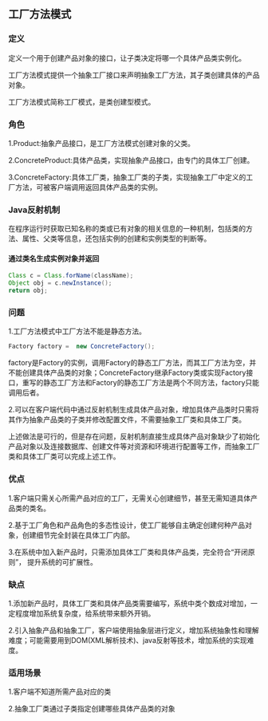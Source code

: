 ## 工厂方法模式

### 定义

定义一个用于创建产品对象的接口，让子类决定将哪一个具体产品类实例化。

工厂方法模式提供一个抽象工厂接口来声明抽象工厂方法，其子类创建具体的产品对象。

工厂方法模式简称工厂模式，是类创建型模式。

### 角色

1.Product:抽象产品接口，是工厂方法模式创建对象的父类。

2.ConcreteProduct:具体产品类，实现抽象产品接口，由专门的具体工厂创建。

3.ConcreteFactory:具体工厂类，抽象工厂类的子类，实现抽象工厂中定义的工厂方法，可被客户端调用返回具体产品类的实例。

### Java反射机制

在程序运行时获取已知名称的类或已有对象的相关信息的一种机制，包括类的方法、属性、父类等信息，还包括实例的创建和实例类型的判断等。

#### 通过类名生成实例对象并返回

```java
Class c = Class.forName(className);
Object obj = c.newInstance();
return obj;
```

### 问题

1.工厂方法模式中工厂方法不能是静态方法。

```java
Factory factory =  new ConcreteFactory();
```

factory是Factory的实例，调用Factory的静态工厂方法，而其工厂方法为空，并不能创建具体产品类的对象；ConcreteFactory继承Factory类或实现Factory接口，重写的静态工厂方法和Factory的静态工厂方法是两个不同方法，factory只能调用后者。

2.可以在客户端代码中通过反射机制生成具体产品对象，增加具体产品类时只需将其作为抽象产品类的子类并修改配置文件，不需要抽象工厂类和具体工厂类。

上述做法是可行的，但是存在问题，反射机制直接生成具体产品对象缺少了初始化产品对象以及连接数据库、创建文件等对资源和环境进行配置等工作，而抽象工厂类和具体工厂类可以完成上述工作。

### 优点

1.客户端只需关心所需产品对应的工厂，无需关心创建细节，甚至无需知道具体产品类的类名。

2.基于工厂角色和产品角色的多态性设计，使工厂能够自主确定创建何种产品对象，创建细节完全封装在具体工厂内部。

3.在系统中加入新产品时，只需添加具体工厂类和具体产品类，完全符合“开闭原则”，
提升系统的可扩展性。

### 缺点

1.添加新产品时，具体工厂类和具体产品类需要编写，系统中类个数成对增加，一定程度增加系统复杂度，给系统带来额外开销。

2.引入抽象产品和抽象工厂，客户端使用抽象层进行定义，增加系统抽象性和理解难度；可能需要用到DOM(XML解析技术)、java反射等技术，增加系统的实现难度。

### 适用场景

1.客户端不知道所需产品对应的类

2.抽象工厂类通过子类指定创建哪些具体产品类的对象